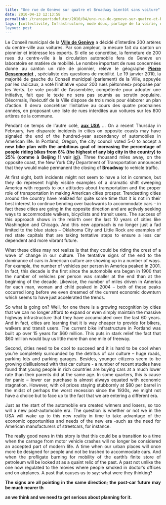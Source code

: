 ```yaml
---
title: "Une rue de Genève sur quatre et Broadway bientôt sans voiture"
date: 2010-04-13 12:13:58
permalink: /transportsdufutur/2010/04/une-rue-de-geneve-sur-quatre-et-broadway-bientot-sans-voiture.html
tags: [collectivité, Infrastructure, mode doux, partage de la voirie, qualité de l'air, stationnement, Véhicule]
layout: post
---
```


<p style="text-align: justify"><span>Le Conseil municipal de la <strong><a href="http://www.letemps.ch/Page/Uuid/88eb1912-060b-11df-aa65-c3870f357d4b/Fermer_200_rues_aux_automobiles_une_utopie_genevoise" target="_blank">Ville de Genève</a></strong> a décidé d’interdire 200 artères du centre-ville aux voitures. Par son ampleur, la mesure fait du canton un pionnier et intéresse les experts. Si elle se concrétise, la fermeture de 200 rues du centre-ville à la circulation automobile fera de Genève un laboratoire en matière de mobilité. Le nombre important de rues concernées donne au canton un rôle de pionnier, relève le géographe </span><span style="text-decoration: underline"><span><strong><a href="http://personnes.epfl.ch/pierre.dessemontet" target="_blank">Pierre Dessemontet</a></strong></span></span><span> , spécialiste des questions de mobilité. Le 19 janvier 2010, la majorité de gauche du Conseil municipal (parlement) de la Ville, appuyée par les radicaux, a voté l’initiative «pour 200 rues piétonnes» proposée par les Verts. Le vote positif de l’assemblée, compétente pour adopter une initiative, fait que le texte ne sera pas soumis au scrutin populaire. Désormais, l’exécutif de la Ville dispose de trois mois pour élaborer un plan d’action. Il devra concrétiser l’initiative au cours des quatre prochaines années, en proposant une liste de rues interdites aux voitures sur les 800 artères de la commune.</span></p> <p style="text-align: justify"><span>Pendant ce temps de l'autre coté, <strong><a href="http://www.planetizen.com/node/43731" target="_blank">aux USA</a></strong> ... On a recent Thursday in February, two disparate incidents in cities on opposite coasts may have signaled the end of the hundred-year ascendancy of automobiles in American life. In Portland, Oregon, the city council voted 5-0 to accept a <strong>new bike plan with the ambitious goal of increasing the percentage of people riding bikes from 6% (the highest of any big city in the country) to 25% (comme à Beijing !! voir <a href="https://gabrielplassat.github.io/transportsdufutur/2010/02/le-sud-apporte-au-nord-la-suite-.html" target="_blank">ici</a>)</strong>. Three thousand miles away, on the opposite coast, the New York City Department of Transportation announced that they would make permanent the closing of <strong>Broadway</strong> to vehicle traffic.</span></p> <p style="text-align: justify"><span> </span></p>  <!--more-->  <p style="text-align: justify"><span>At first sight, both incidents might not seem to have a lot in common, but they do represent highly visible examples of a dramatic shift sweeping America with regards to our attitudes about transportation and the proper role of transportation in making American cities prosper. Trendsetting cities around the country have realized for quite some time that it is not in their best interest to continue bending over backwards to accommodate cars – in fact these cities are going in the opposite direction and are actively seeking ways to accommodate walkers, bicyclists and transit users. The success of this approach shows in the rebirth over the last 10 years of cities like Washington and Chicago. And this new approach is no longer just a fad limited to the blue states – Oklahoma City and Little Rock are examples of red state capitals that are taking tentative steps to ensure a less car dependent and more vibrant future. </span></p><span> <p style="text-align: justify">What these cities may not realize is that they could be riding the crest of a wave of change in our culture. The tentative signs of the end to the dominance of cars in American culture are showing up in a number of ways. For example, the number of vehicles per person in America peaked in 2001. In fact, this decade is the first since the automobile era began in 1900 that the number of vehicles per person was smaller at the end than at the beginning of the decade. Likewise, the number of miles driven in America for each man, woman and child peaked in 2004 – both of these peaks occurred long before we even dreamed of the current economic downturn which seems to have just accelerated the trends.</p> <p style="text-align: justify">So what is going on? Well, for one there is a growing recognition by cities that we can no longer afford to expand or even simply maintain the massive highway infrastructure that they have accumulated over the last 60 years. And in fact, cities are learning that it is way cheaper to provide for bikers, walkers and transit users. The current bike infrastructure in Portland was built up over 15 years for $60 million. This puts in stark relief the fact that $60 million would buy us little more than one mile of freeway. </p> <p style="text-align: justify">Second, cities need to be cool to succeed and it is hard to be cool when you’re completely surrounded by the detritus of car culture – huge roads, parking lots and parking garages. Besides, younger citizens seem to be growing disillusioned with that car culture - a number of recent studies have found that young people in rich countries are buying cars at a much lower rate than their parents did at the same age. In some quarters, this is cause for panic – lower car purchase is almost always equated with economic stagnation. However, with oil prices staying stubbornly at $80 per barrel in the midst of perhaps the worst recession since the 1930s, we might not have a choice but to face up to the fact that we are entering a different era.</p> <p style="text-align: justify">Just as the start of the automobile era created winners and losers, so too will a new post-automobile era. The question is whether or not we in the USA will wake up to this new reality in time to take advantage of the economic opportunities and needs of the new era -such as the need for American manufacturers of streetcars, for instance. </p> <p style="text-align: justify">The really good news in this story is that this could be a transition to a time when the carnage from motor vehicle crashes will no longer be considered an accepted part of modern life. A time when our urban places will once more be designed for people and not be trashed to accommodate cars. And when the profligate burning for mobility of the earth’s finite store of petroleum will be looked at as a quaint relic of the past. A past not unlike the one now regulated to the movies where people smoked in doctor’s offices and on airplanes. A past that causes us to say: what were they thinking?</p> <p style="text-align: justify"><strong>The signs are all pointing in the same direction; the post-car future may be much nearer th

an we think and we need to get serious about planning for it.<br /></strong></p></span>
